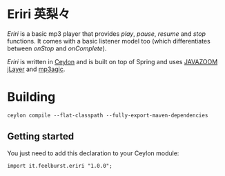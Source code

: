 # Eriri 英梨々
_Eriri_ is a basic mp3 player that provides _play_, _pause_, _resume_ and _stop_ functions. It comes with a basic listener model too (which differentiates between _onStop_ and _onComplete_).

_Eriri_ is written in [Ceylon](https://ceylon-lang.org) and is built on top of Spring and uses [JAVAZOOM jLayer](http://www.javazoom.net/javalayer/javalayer.html) and [mp3agic](https://github.com/mpatric/mp3agic).

# Building

	ceylon compile --flat-classpath --fully-export-maven-dependencies
	
## Getting started

You just need to add this declaration to your Ceylon module:

```ceylon
import it.feelburst.eriri "1.0.0";
```
